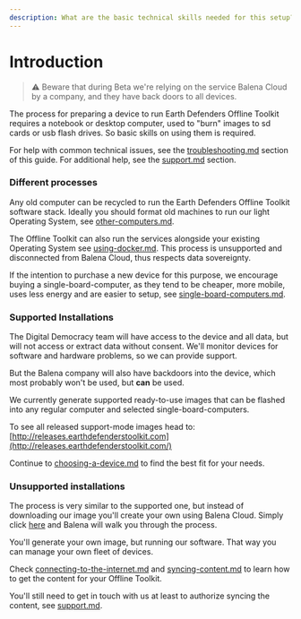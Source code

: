 ```yaml
---
description: What are the basic technical skills needed for this setup?
---
```


# Introduction

> ⚠️ Beware that during Beta we're relying on the service Balena Cloud by a company, and they have back doors to all devices.&#x20;

The process for preparing a device to run Earth Defenders Offline Toolkit requires a notebook or desktop computer, used to "burn" images to sd cards or usb flash drives. So basic skills on using them is required.

For help with common technical issues, see the [troubleshooting.md](troubleshooting.md "mention") section of this guide. For additional help, see the [support.md](../support.md "mention") section.

### Different processes

Any old computer can be recycled to run the Earth Defenders Offline Toolkit software stack. Ideally you should format old machines to run our light Operating System, see [other-computers.md](other-computers.md "mention").

The Offline Toolkit can also run the services alongside your existing Operating System see [using-docker.md](using-docker.md "mention"). This process is unsupported and disconnected from Balena Cloud, thus respects data sovereignty.

If the intention to purchase a new device for this purpose, we encourage buying a single-board-computer, as they tend to be cheaper, more mobile, uses less energy and are easier to setup, see [single-board-computers.md](single-board-computers.md "mention").

### Supported Installations

The Digital Democracy team will have access to the device and all data, but will not access or extract data without consent. We'll monitor devices for software and hardware problems, so we can provide support.

But the Balena company will also have backdoors into the device, which most probably won't be used, but **can** be used.

We currently generate supported ready-to-use images that can be flashed into any regular computer and selected single-board-computers.

To see all released support-mode images head to: [http://releases.earthdefenderstoolkit.com](http://releases.earthdefenderstoolkit.com/)

Continue to [choosing-a-device.md](choosing-a-device.md "mention") to find the best fit for your needs.

### Unsupported installations

The process is very similar to the supported one, but instead of downloading our image you'll create your own using Balena Cloud. Simply click [here](https://dashboard.balena-cloud.com/deploy?repoUrl=https://github.com/digidem/edt-offline) and Balena will walk you through the process.

You'll generate your own image, but running our software. That way you can manage your own fleet of devices.

Check [connecting-to-the-internet.md](../device-usage/first-steps/connecting-to-the-internet.md "mention") and [syncing-content.md](../device-usage/first-steps/syncing-content.md "mention") to learn how to get the content for your Offline Toolkit.

You'll still need to get in touch with us at least to authorize syncing the content, see [support.md](../support.md "mention").
